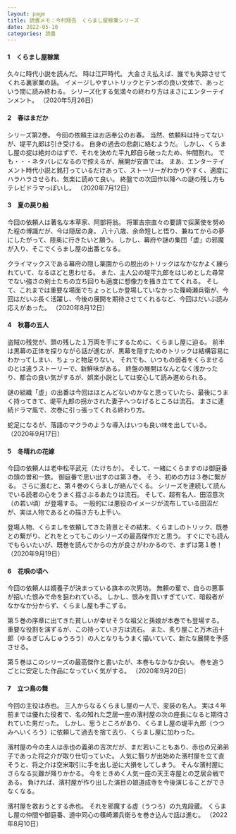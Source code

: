 ```yaml
---
layout: page
title: 読書メモ：今村翔吾　くらまし屋稼業シリーズ
date: 2022-05-10
categories: 読書
---
```

#### 1　くらまし屋稼業

久々に時代小説を読んだ。
時は江戸時代。
大金さえ払えば、誰でも失踪させてくれる裏家業の話。
イメージしやすいトリックとテンポの良い文体で、あっという間に読み終わる。
シリーズ化する気満々の終わり方はまさにエンターテインメント。
（2020年5月26日）

#### 2　春はまだか

シリーズ第2巻。
今回の依頼主はお店奉公のお春。
当然、依頼料は持ってないが、堤平九郎は引き受ける。
自身の過去の悲劇に絡むようだ。
しかし、くらまし屋の掟は絶対のはずで、それを決めた平九郎自ら破ったため、仲間割れ。
でも・・・ネタバレになるので控えるが、展開が安直では。
まあ、エンターテイメント時代小説と銘打っているだけあって、ストーリーがわかりやすく、適度にハラハラさせられ、気楽に読めて良い。
終盤での次回作以降への謎の残し方もテレビドラマっぽいし。
（2020年7月12日）

#### 3　夏の戻り船

今回の依頼人は著名な本草家、阿部将翁。
将軍吉宗直々の要請で採薬使を努めた程の博識だが、今は隠居の身。
八十八歳、余命短しと悟り、兼ねてからの夢にしたがって、陸奥に行きたいと願う。
しかし、幕府や謎の集団「虚」の邪魔が入り、そこでくらまし屋の出番となる。

クライマックスである幕府の隠し薬園からの脱出のトリックはなかなかよく練られていて、なるほどと思わせる。
また、主人公の堤平九郎をはじめとした尋常でない強さの剣士たちの立ち回りも適度に想像力を掻き立ててくれる。
そして、これまでは重要な場面でちょっとしか登場していなかった篠崎瀬兵衛が、今回はだいぶ長く活躍し、今後の展開を期待させてくれるなど、今回はだいぶ読み応えがあった。
（2020年8月12日）

#### 4　秋暮の五人

盗賊の残党が、頭の残した１万両を手にするために、くらまし屋に迫る。
前半は黒幕の正体を探りながら話が進むが、黒幕を隠すためのトリックは結構容易にわかってしまい、ちょっと物足りない。
それでも、いつもの弱者をくらませるのとは違うストーリーで、新鮮味がある。
終盤の展開はなんとなく浅かったり、都合の良い気がするが、娯楽小説としては安心して読み進められる。

謎の組織「虚」の出番は今回はほとんどないのかなと思っていたら、最後にうまく持ってきて、堤平九郎の拐かされた妻子へつなげるところは流石。
まさに連続ドラマ風で、次巻に引っ張ってくれる終わり方。

蛇足になるが、落語のマクラのような導入はいつも良い味を出している。
（2020年9月17日）

#### 5　冬晴れの花嫁

今回の依頼人は老中松平武元（たけちか）。
そして、一緒にくらますのは御庭番の頭の曽和一鉄。
御庭番で思い出すのは第３巻。
そう、初めの方は３巻に繋がる。
さらに進むと、第４巻のくらましが絡んでくる。
シリーズを連続して読んでいる読者の心をうまく揺さぶるあたりは流石。
そして、超有名人、田沼意次（の若い頃）が登場する。
一般的には悪役のイメージが流布している田沼だが、実は人物であるとの描き方も上手い。

登場人物、くらましを依頼してきた背景とその結末、くらましのトリック、既巻との繋がり、どれをとってもこのシリーズの最高傑作だと思う。
すぐにでも読んでもらいたいが、既巻を読んでからの方が良さがわかるので、まずは第１巻！
（2020年9月19日）

#### 6　花唄の頃へ

今回の依頼人は婿養子が決まっている旗本の次男坊。
無頼の輩で、自らの悪事が招いた恨みで命を狙われている。
しかし、恨みを買いすぎていて、暗殺者がなかなか分からず、くらまし屋も手こずる。

第５巻の序章に出てきた貧しいが幸せそうな祖父と孫娘が本巻でも登場する。
重要な役割を演ずるが、この持っていき方は流石。
また、炙り屋こと万木迅十郎（ゆるぎじんじゅうろう）の人となりもうまく描いていて、新たな展開を予感させる。

第５巻はこのシリーズの最高傑作と書いたが、本巻もなかなか良い。
巻を追うごとに安定した作品になっていく気がする。
（2020年9月20日）
 
#### 7　立つ鳥の舞

今回の主役は赤也。
三人からなるくらまし屋の一人で、変装の名人。
実は４年前までは優れた役者で、名の知れた芝居一座の濱村屋の次の座長になると期待されていた男だった。
しかし、思うところがあり、くらまし屋の堤平九郎（つつみへいくろう）に依頼して過去を捨て去り、くらまし屋に加わった。

濱村屋の今の主人は赤也の義弟の吉次だが、まだ若いこともあり、赤也の兄弟弟子であった将之介が取り仕切っていた。
人気に翳りが出始めた濱村屋を立て直そうと、将之介は空米取引に手を出し逆に大損をしてしまう。
そんな濱村屋にさらなる災難が降りかかる。
今をときめく人気一座の天王寺屋との芝居合戦である。
負ければ、濱村屋が作り出した演目の娘道成寺を今後演じることができなくなる。

濱村屋を救おうとする赤也。
それを邪魔する虚（うつろ）の九鬼段蔵。
くらまし屋の仲間や御庭番、道中同心の篠崎瀬兵衛らを巻き込んで話は進む。
（2022年8月10日）
